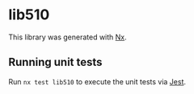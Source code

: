 # lib510

This library was generated with [Nx](https://nx.dev).

## Running unit tests

Run `nx test lib510` to execute the unit tests via [Jest](https://jestjs.io).
